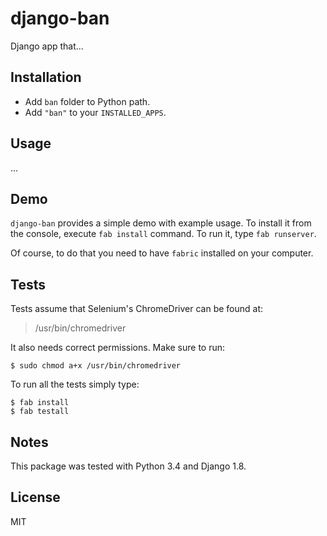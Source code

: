 # django-ban

Django app that...

## Installation

- Add `ban` folder to Python path.
- Add `"ban"` to your `INSTALLED_APPS`.

## Usage

...

## Demo

`django-ban` provides a simple demo with example usage. To install it from the console, execute `fab install` command. To run it, type ``fab runserver``.

Of course, to do that you need to have `fabric` installed on your computer.

## Tests

Tests assume that Selenium's ChromeDriver can be found at:
> /usr/bin/chromedriver

It also needs correct permissions. Make sure to run:

    $ sudo chmod a+x /usr/bin/chromedriver

To run all the tests simply type:

    $ fab install
    $ fab testall

## Notes

This package was tested with Python 3.4 and Django 1.8.

## License

MIT

